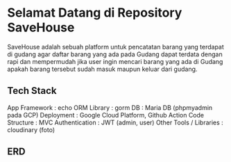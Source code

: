 # Selamat Datang di Repository SaveHouse
  SaveHouse adalah sebuah platform untuk pencatatan barang yang terdapat di gudang agar daftar barang yang ada pada  Gudang dapat terdata dengan rapi dan mempermudah jika user ingin mencari barang yang ada di Gudang apakah barang tersebut sudah masuk maupun keluar dari gudang.

## Tech Stack
App Framework : echo
ORM Library : gorm
DB : Maria DB (phpmyadmin pada GCP)
Deployment : Google Cloud Platform, Github Action
Code Structure : MVC
Authentication : JWT (admin, user)
Other Tools / Libraries : cloudinary (foto)

## ERD
